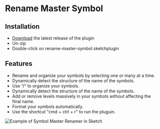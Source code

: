 # Rename Master Symbol

## Installation

- [Download](../../releases/latest/download/rename-master-symbol.sketchplugin.zip) the latest release of the plugin
- Un-zip
- Double-click on rename-master-symbol.sketchplugin

## Features

- Rename and organize your symbols by selecting one or many at a time.
- Dynamically detect the structure of the name of the symbols.
- Use “/“ to organize your symbols.
- Dynamically detect the structure of the name of the symbols.
- Add or remove levels massively in your symbols without affecting the final name.
- Format your symbols automatically.
- Use the shortcut "cmd + ctrl + r" to run the pluguin.

![Example of Symbol Master Renamer in Sketch](https://github.com/miguelangelnarvaezgo/symbol-master-renamer/blob/master/sketch-assets/example.gif)

